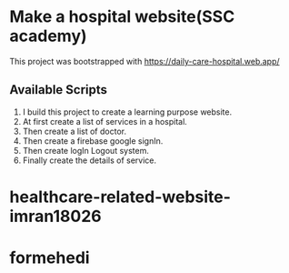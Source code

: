 # Make a hospital website(SSC academy)

This project was bootstrapped with https://daily-care-hospital.web.app/

## Available Scripts

1.  I build this project to create a learning purpose website.
2.  At first create a list of services in a hospital.
3.  Then create a list of doctor.
4.  Then create a firebase google signIn.
5.  Then create logIn Logout system.
6.  Finally create the details of service.

# healthcare-related-website-imran18026
# formehedi
